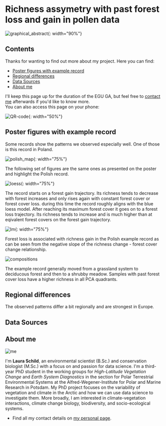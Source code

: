 # Richness assymetry with past forest loss and gain in pollen data
![graphical_abstract](/richness_assymetry/figures/graphical_abstract.png){: width="90%"}

## Contents

Thanks for wanting to find out more about my project.
Here you can find:
- [Poster figures with example record](#poster-figures-with-example-record)
- [Regional differences](#regional-differences)
- [Data Sources](#data-sources)
- [About me](#about-me)

I'll keep this page up for the duration of the EGU GA, but feel free to [contact me](#about-me) afterwards if you'd like to know more.  
You can also access this page on your phone:

![QR-code](/richness_assymetry/figures/QR.png){: width="50%"}

## Poster figures with example record

Some records show the patterns we observed especially well. One of those is this record in Poland.

![polish_map](/richness_assymetry/figures/polish_map.png){: width="75%"}

The following set of figures are the same ones as presented on the poster and highlight the Polish record.

![loess](/richness_assymetry/figures/Fig_1_B_polish-1.png){: width="75%"}

The record starts on a forest gain trajectory. Its richness tends to decrease with forest increases and only rises again with constant forest cover or forest cover loss. during this time the record roughly aligns with the blue loess model. After reaching its maximum forest cover it goes on to a forest loss trajectory. Its richness tends to increase and is much higher than at eqivalent forest covers on the forest gain trajectory.

![lm](/richness_assymetry/figures/Fig_2_A_polish-1.png){: width="75%"}

Forest loss is associated with richness gain in the Polish example record as can be seen from the negative slope of the richness change - forest cover change relationship.

![compositions](/richness_assymetry/figures/Fig_3polish_-1.png)

The example record generally moved from a grassland system to deciducous forest and then to a shrubby meadow. Samples with past forest cover loss have a higher richness in all PCA quadrants.

## Regional differences

The observed patterns differ a bit regionally and are strongest in Europe. 

## Data Sources

## About me

![me](/richness_assymetry/figures/IMG_3938.JPG)

I'm **Laura Schild**, an environmental scientist (B.Sc.) and conservation biologist (M.Sc.) with a focus on and passion for data science. 
I'm a third-year PhD student in the working groups for *High-Latitude Vegetation Change* and *Earth System Diagnostics* in the section for Polar Terrestrial Environmental Systems at the Alfred-Wegener-Institute for Polar and Marine Research in Potsdam. My PhD project focuses on the variability of vegetation and climate in the Arctic and how we can use data science to investigate them. More broadly, I am interested in climate-vegetation interactions, climate change biology, biodiversity, and socio-ecological systems.  
- Find all my contact details on [my personal page](https://www.awi.de/ueber-uns/organisation/mitarbeiter/detailseite/laura-schild.html).
